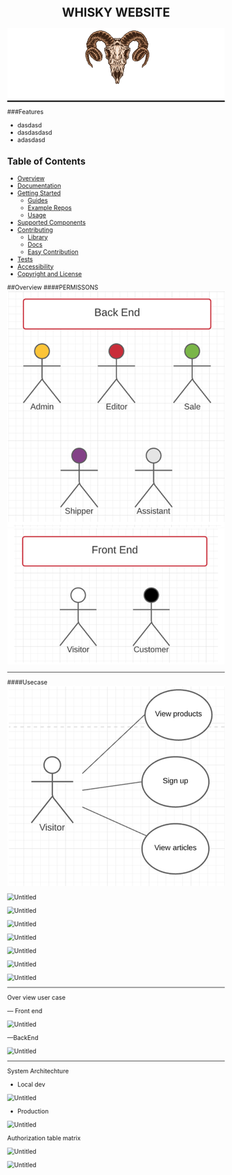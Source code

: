 
<h1 align="center" style="margin-top: 0px;">WHISKY WEBSITE</h1>

<div style="background:black" align="center">

![ScreenShot](./screenshots/logoDemo.png)
</div>

###Features

- dasdasd
- dasdasdasd
- adasdasd

## Table of Contents
- [Overview](#overview)
- [Documentation](#documentation)
- [Getting Started](#getting-started)
    - [Guides](#guides)
    - [Example Repos](#example-repos)
    - [Usage](#usage)
- [Supported Components](#supported-components)
- [Contributing](#contributing)
    - [Library](#contribute-to-library)
    - [Docs](#contribute-to-docs)
    - [Easy Contribution](#easy-first-contribution)
- [Tests](#tests)
- [Accessibility](#accessibility)
- [Copyright and License](#copyright-and-license)

##Overview 
####PERMISSONS
![ScreenShot](./screenshots/permisson_1.png)
![ScreenShot](./screenshots/permisson_2.png)


---

####Usecase
![img_2.png](img_2.png)

![Untitled](https://s3-us-west-2.amazonaws.com/secure.notion-static.com/7dc1f704-325a-4dd7-88b1-05d7a80e150b/Untitled.png)

![Untitled](https://s3-us-west-2.amazonaws.com/secure.notion-static.com/6d3c659a-0bca-429b-a0cf-cef7b0f88a7f/Untitled.png)

![Untitled](https://s3-us-west-2.amazonaws.com/secure.notion-static.com/143d915e-34e8-4747-be47-3c7e39aa286d/Untitled.png)

![Untitled](https://s3-us-west-2.amazonaws.com/secure.notion-static.com/63e7c73c-60b5-4821-b2b3-85d0a47ef96d/Untitled.png)

![Untitled](https://s3-us-west-2.amazonaws.com/secure.notion-static.com/74691157-5969-4cd7-adaf-840909ddbc7f/Untitled.png)

![Untitled](https://s3-us-west-2.amazonaws.com/secure.notion-static.com/7cdf5c38-66fb-4970-b10e-077bd32b4cae/Untitled.png)

![Untitled](https://s3-us-west-2.amazonaws.com/secure.notion-static.com/1cbe8d21-52dd-4253-8c30-28825e5149ad/Untitled.png)

---

Over view user case

— Front end

![Untitled](https://s3-us-west-2.amazonaws.com/secure.notion-static.com/18ba181b-0851-40ed-a5a5-5da15cdfd9b7/Untitled.png)

—BackEnd

![Untitled](https://s3-us-west-2.amazonaws.com/secure.notion-static.com/52a77712-b619-4db6-becd-c8a217af70f3/Untitled.png)

---

System Architechture

- Local dev

![Untitled](https://s3-us-west-2.amazonaws.com/secure.notion-static.com/ca5814ce-ca57-4ce1-8950-68c83b97c5d2/Untitled.png)

- Production

![Untitled](https://s3-us-west-2.amazonaws.com/secure.notion-static.com/afa91abf-16c0-4346-8b0e-f42a48f3aed7/Untitled.png)

Authorization table matrix

![Untitled](https://s3-us-west-2.amazonaws.com/secure.notion-static.com/a7c88f36-ea16-491a-b54d-286034c80e2b/Untitled.png)

![Untitled](https://s3-us-west-2.amazonaws.com/secure.notion-static.com/d992cc27-80bb-4ce0-a6bc-638519a79321/Untitled.png)